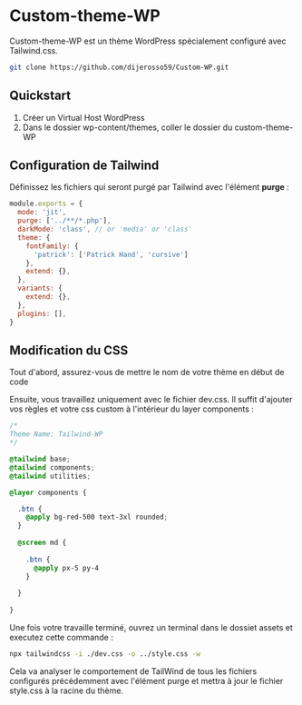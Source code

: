 # Custom-theme-WP

Custom-theme-WP est un thème WordPress spécialement configuré avec Tailwind.css.

```bash
git clone https://github.com/dijerosso59/Custom-WP.git
```

## Quickstart

1. Créer un Virtual Host WordPress
2. Dans le dossier wp-content/themes, coller le dossier du custom-theme-WP

## Configuration de Tailwind

Définissez les fichiers qui seront purgé par Tailwind avec l'élément <b>purge</b> :

```js
module.exports = {
  mode: 'jit',
  purge: ['../**/*.php'],
  darkMode: 'class', // or 'media' or 'class'
  theme: {
    fontFamily: {
      'patrick': ['Patrick Hand', 'cursive']
    },
    extend: {},
  },
  variants: {
    extend: {},
  },
  plugins: [],
}
```

## Modification du CSS
Tout d'abord, assurez-vous de mettre le nom de votre thème en début de code

Ensuite, vous travaillez uniquement avec le fichier dev.css. Il suffit d'ajouter vos règles et votre css custom à l'intérieur du layer components :

```css
/*
Theme Name: Tailwind-WP
*/

@tailwind base;
@tailwind components;
@tailwind utilities;

@layer components {

  .btn {
    @apply bg-red-500 text-3xl rounded;
  }
  
  @screen md {
  
    .btn {
      @apply px-5 py-4
    }
  
  }
  
}
```
Une fois votre travaille terminé, ouvrez un terminal dans le dossiet assets et executez cette commande :

```bash
npx tailwindcss -i ./dev.css -o ../style.css -w
```

Cela va analyser le comportement de TailWind de tous les fichiers configurés précédemment avec l'élément purge et mettra à jour le fichier style.css à la racine du thème.

